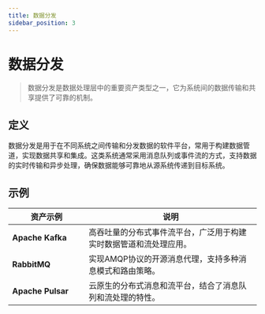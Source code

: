 ```yaml
---
title: 数据分发
sidebar_position: 3
---
```



# 数据分发

> 数据分发是数据处理层中的重要资产类型之一，它为系统间的数据传输和共享提供了可靠的机制。

## <b>定义</b>

数据分发是用于在不同系统之间传输和分发数据的软件平台，常用于构建数据管道，实现数据共享和集成。这类系统通常采用消息队列或事件流的方式，支持数据的实时传输和异步处理，确保数据能够可靠地从源系统传递到目标系统。

## <b>示例</b>

<table header_row="1">
<colgroup>
<col width="211"/>
<col width="606"/>
</colgroup>
<thead>
<tr><th><b>资产示例</b></th><th><b>说明</b></th></tr>
</thead>
<tbody>
<tr><td><b>Apache Kafka</b></td><td>高吞吐量的分布式事件流平台，广泛用于构建实时数据管道和流处理应用。</td></tr>
<tr><td><b>RabbitMQ</b></td><td>实现AMQP协议的开源消息代理，支持多种消息模式和路由策略。</td></tr>
<tr><td><b>Apache Pulsar</b></td><td>云原生的分布式消息和流平台，结合了消息队列和流处理的特性。</td></tr>
</tbody>
</table>


